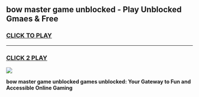 
## bow master game unblocked - Play Unblocked Gmaes & Free
<h3>
<a href="https://news.freeplayer.one?title=bow_master_game_unblocked&ref=16F">CLICK TO PLAY</a></h3>
<hr>

<h3>
<a href="https://news.freeplayer.one?title=bow_master_game_unblocked&ref=16F">CLICK 2 PLAY</a>
  
</h3>

<a href="https://news.freeplayer.one?title=bow_master_game_unblocked&ref=16F/"><img src="https://clearcache.store/games.png"></a>


**bow master game unblocked games unblocked: Your Gateway to Fun and Accessible Online Gaming**

